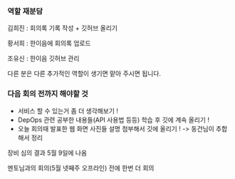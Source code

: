 ### 역할 재분담

김희진 : 회의록 기록 작성 + 깃허브 올리기

황서희 : 한이음에 회의록 업로드

조유신 : 한이음 깃허브 관리

다른 분은 다른 추가적인 역할이 생기면 맡아 주시면 됩니다.

### 다음 회의 전까지 해야할 것

- 서비스 할 수 있는거 좀 더 생각해보기 !
- DepOps 관련 공부한 내용들(API 사용법 등등) 학습 후 깃에 계속 올리기 !
- 오늘 회의때 발표한 웹 화면 사진들 설명 첨부해서 깃에 올리기 ! -> 동건님이 추합해서 정리

장비 심의 결과 5월 9일에 나옴

멘토님과의 회의(5월 넷째주 오프라인) 전에 한번 더 회의
